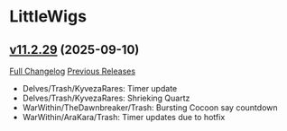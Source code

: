 # LittleWigs

## [v11.2.29](https://github.com/BigWigsMods/LittleWigs/tree/v11.2.29) (2025-09-10)
[Full Changelog](https://github.com/BigWigsMods/LittleWigs/compare/v11.2.28...v11.2.29) [Previous Releases](https://github.com/BigWigsMods/LittleWigs/releases)

- Delves/Trash/KyvezaRares: Timer update  
- Delves/Trash/KyvezaRares: Shrieking Quartz  
- WarWithin/TheDawnbreaker/Trash: Bursting Cocoon say countdown  
- WarWithin/AraKara/Trash: Timer updates due to hotfix  
